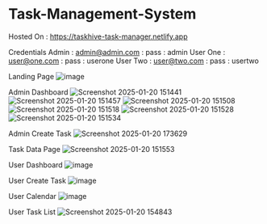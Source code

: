 # Task-Management-System

Hosted On : https://taskhive-task-manager.netlify.app

Credentials
Admin : admin@admin.com : pass : admin
User One : user@one.com : pass : userone
User Two : user@two.com : pass : usertwo

Landing Page 
![image](https://github.com/user-attachments/assets/a0be3566-6846-4c7c-8f9d-1fe173dd8ce6)

Admin Dashboard
![Screenshot 2025-01-20 151441](https://github.com/user-attachments/assets/f046daf0-8341-4175-a837-c7ad9806da56)
![Screenshot 2025-01-20 151457](https://github.com/user-attachments/assets/e507ec40-2872-4a07-833a-61ac3e0b0228)
![Screenshot 2025-01-20 151508](https://github.com/user-attachments/assets/59375b38-99b2-48c8-b752-cad4590c34b6)
![Screenshot 2025-01-20 151518](https://github.com/user-attachments/assets/7566dde5-5b4f-4e09-af99-1a14d16455c3)
![Screenshot 2025-01-20 151528](https://github.com/user-attachments/assets/abf928e4-19a6-42c7-882a-449e36124256)
![Screenshot 2025-01-20 151534](https://github.com/user-attachments/assets/4abbbb99-f06b-470a-afe6-ad8ebab346d9)

Admin Create Task 
![Screenshot 2025-01-20 173629](https://github.com/user-attachments/assets/86d88277-a625-481b-9ef5-f08e3e165ecb)

Task Data Page
![Screenshot 2025-01-20 151553](https://github.com/user-attachments/assets/cafa10c5-b533-456e-b3a4-d28617a16b7b)

User Dashboard
![image](https://github.com/user-attachments/assets/78c91ae8-fc1b-4adb-8739-cea842130799)

User Create Task
![image](https://github.com/user-attachments/assets/9bad28d0-cbd2-42f1-bb72-826690a4a806)

User Calendar
![image](https://github.com/user-attachments/assets/1f803907-50f1-424b-9bb5-6687284b6338)

User Task List
![Screenshot 2025-01-20 154843](https://github.com/user-attachments/assets/cebb08f9-6e7d-4270-885d-92268fd1dd35)
